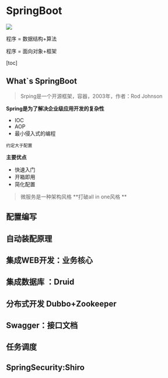 # SpringBoot 

[![](https://img.shields.io/badge/GitBook-zbsilent-brightgreen)](Https://github.com/zbsilent)

<kbd>程序</kbd> = <kbd>数据结构</kbd>+<kbd>算法</kbd>

<kbd>程序</kbd> = <kbd>面向对象</kbd>+<kbd>框架</kbd>

[toc]

## What`s SpringBoot



> Srping是一个开源框架，容器，2003年，作者：Rod Johnson

**Spring是为了解决企业级应用开发的复杂性**

- IOC
- AOP
- 最小侵入式的编程

`约定大于配置` 



**主要优点**

* 快速入门
* 开箱即用
* 简化配置



> 微服务是一种架构风格 **打破all in one风格 ** 



## 配置编写

## 自动装配原理

## 集成WEB开发：业务核心

## 集成数据库 ：Druid

## 分布式开发 Dubbo+Zookeeper

## Swagger：接口文档

## 任务调度

## SpringSecurity:Shiro



